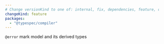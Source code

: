 ```yaml
---
# Change versionKind to one of: internal, fix, dependencies, feature, deprecation, breaking
changeKind: feature
packages:
  - "@typespec/compiler"
---
```


`@error` mark model and its derived types 
